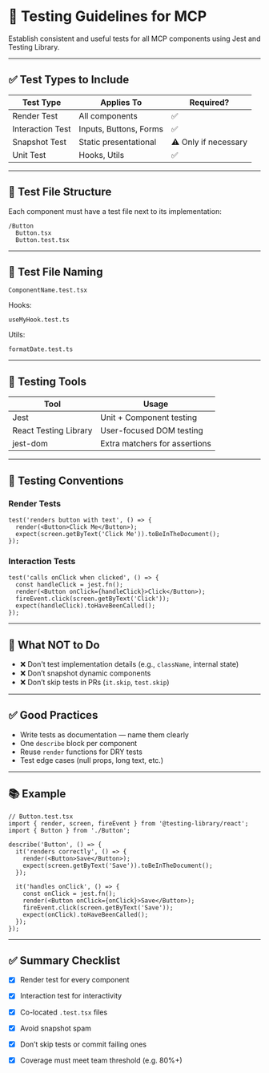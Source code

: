 # 🧪 Testing Guidelines for MCP

Establish consistent and useful tests for all MCP components using Jest and Testing Library.

---

## ✅ Test Types to Include

| Test Type         | Applies To             | Required? |
|-------------------|-------------------------|------------|
| Render Test       | All components          | ✅          |
| Interaction Test  | Inputs, Buttons, Forms  | ✅          |
| Snapshot Test     | Static presentational   | ⚠️ Only if necessary |
| Unit Test         | Hooks, Utils            | ✅          |

---

## 🧬 Test File Structure

Each component must have a test file next to its implementation:

```
/Button
  Button.tsx
  Button.test.tsx
```

---

## 🧪 Test File Naming

```
ComponentName.test.tsx
```

Hooks:
```
useMyHook.test.ts
```

Utils:
```
formatDate.test.ts
```

---

## 🧰 Testing Tools

| Tool               | Usage                            |
|--------------------|-----------------------------------|
| Jest               | Unit + Component testing         |
| React Testing Library | User-focused DOM testing     |
| jest-dom           | Extra matchers for assertions    |

---

## 🧼 Testing Conventions

### Render Tests
```tsx
test('renders button with text', () => {
  render(<Button>Click Me</Button>);
  expect(screen.getByText('Click Me')).toBeInTheDocument();
});
```

### Interaction Tests
```tsx
test('calls onClick when clicked', () => {
  const handleClick = jest.fn();
  render(<Button onClick={handleClick}>Click</Button>);
  fireEvent.click(screen.getByText('Click'));
  expect(handleClick).toHaveBeenCalled();
});
```

---

## 🚫 What NOT to Do

- ❌ Don't test implementation details (e.g., `className`, internal state)
- ❌ Don’t snapshot dynamic components
- ❌ Don’t skip tests in PRs (`it.skip`, `test.skip`)

---

## ✅ Good Practices

- Write tests as documentation — name them clearly
- One `describe` block per component
- Reuse `render` functions for DRY tests
- Test edge cases (null props, long text, etc.)

---

## 📚 Example

```tsx
// Button.test.tsx
import { render, screen, fireEvent } from '@testing-library/react';
import { Button } from './Button';

describe('Button', () => {
  it('renders correctly', () => {
    render(<Button>Save</Button>);
    expect(screen.getByText('Save')).toBeInTheDocument();
  });

  it('handles onClick', () => {
    const onClick = jest.fn();
    render(<Button onClick={onClick}>Save</Button>);
    fireEvent.click(screen.getByText('Save'));
    expect(onClick).toHaveBeenCalled();
  });
});
```

---

## ✅ Summary Checklist

- [x] Render test for every component
- [x] Interaction test for interactivity
- [x] Co-located `.test.tsx` files
- [x] Avoid snapshot spam
- [x] Don’t skip tests or commit failing ones
- [x] Coverage must meet team threshold (e.g. 80%+)

